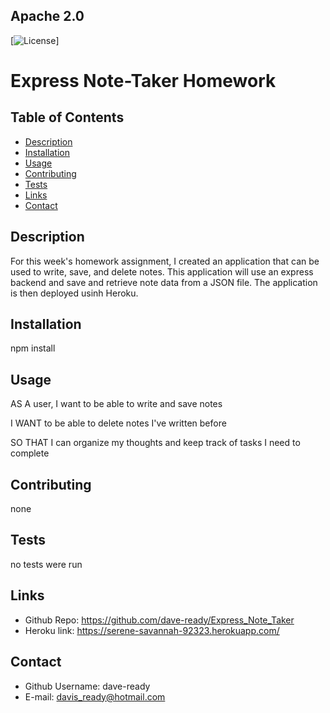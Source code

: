 ## Apache 2.0<img scr="https://opensource.org/licenses/Apache-2.0">
  [![License](https://img.shields.io/badge/License-Apache%202.0-blue.svg)]

  # Express Note-Taker Homework
 
 
 ## Table of Contents
  - [Description](#Description)
  - [Installation](#Installation)
  - [Usage](#Usage)
  - [Contributing](#Contributing)
  - [Tests](#Tests)
  - [Links](#Links)
  - [Contact](#Contact)

  ## Description
  For this week's homework assignment, I created an application that can be used to write, save, and delete notes. This application will use an express backend and save and retrieve note data from a JSON file. The application is then deployed usinh Heroku.

  ## Installation
  npm install 

  ## Usage
  AS A user, I want to be able to write and save notes

  I WANT to be able to delete notes I've written before

  SO THAT I can organize my thoughts and keep track of tasks I need to complete


  ## Contributing
  none

  ## Tests
  no tests were run

  ## Links
  - Github Repo: https://github.com/dave-ready/Express_Note_Taker
  - Heroku link: https://serene-savannah-92323.herokuapp.com/
  

  ## Contact
  - Github Username: dave-ready
  - E-mail: davis_ready@hotmail.com
  